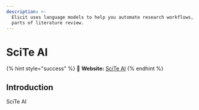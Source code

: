 ```yaml
---
description: >-
  Elicit uses language models to help you automate research workflows, like
  parts of literature review.
---
```


# SciTe AI

{% hint style="success" %}
🔗 **Website:** [SciTe AI](https://scite.ai/)
{% endhint %}

## Introduction

SciTe AI

